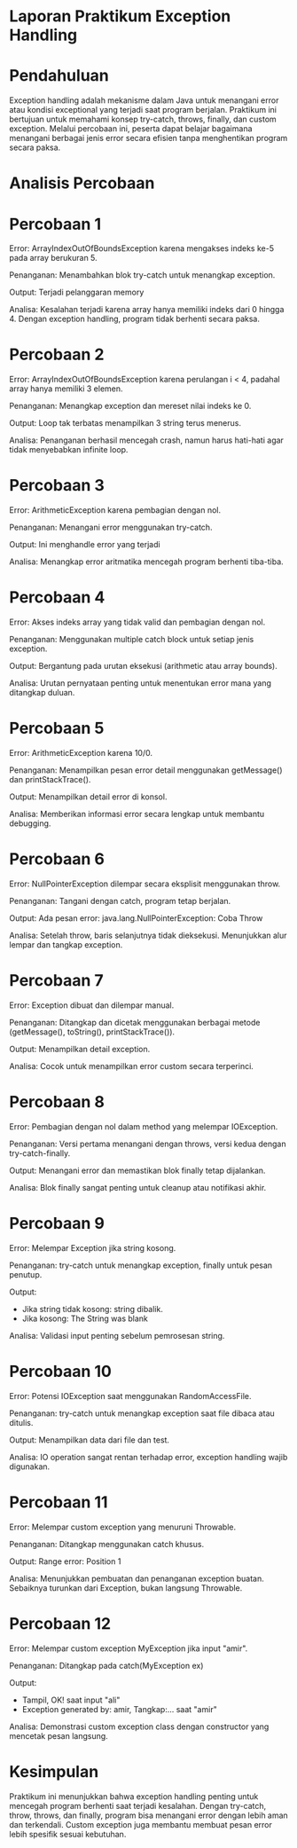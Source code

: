 # Laporan Praktikum Exception Handling
# Pendahuluan
Exception handling adalah mekanisme dalam Java untuk menangani error atau kondisi exceptional yang terjadi saat program berjalan. Praktikum ini bertujuan untuk memahami konsep try-catch, throws, finally, dan custom exception. Melalui percobaan ini, peserta dapat belajar bagaimana menangani berbagai jenis error secara efisien tanpa menghentikan program secara paksa.
# Analisis Percobaan
# Percobaan 1
Error: ArrayIndexOutOfBoundsException karena mengakses indeks ke-5 pada array berukuran 5.

Penanganan: Menambahkan blok try-catch untuk menangkap exception.

Output: Terjadi pelanggaran memory

Analisa: Kesalahan terjadi karena array hanya memiliki indeks dari 0 hingga 4. Dengan exception handling, program tidak berhenti secara paksa.
# Percobaan 2
Error: ArrayIndexOutOfBoundsException karena perulangan i < 4, padahal array hanya memiliki 3 elemen.

Penanganan: Menangkap exception dan mereset nilai indeks ke 0.

Output: Loop tak terbatas menampilkan 3 string terus menerus.

Analisa: Penanganan berhasil mencegah crash, namun harus hati-hati agar tidak menyebabkan infinite loop.
# Percobaan 3
Error: ArithmeticException karena pembagian dengan nol.

Penanganan: Menangani error menggunakan try-catch.

Output: Ini menghandle error yang terjadi

Analisa: Menangkap error aritmatika mencegah program berhenti tiba-tiba.
# Percobaan 4
Error: Akses indeks array yang tidak valid dan pembagian dengan nol.

Penanganan: Menggunakan multiple catch block untuk setiap jenis exception.

Output: Bergantung pada urutan eksekusi (arithmetic atau array bounds).

Analisa: Urutan pernyataan penting untuk menentukan error mana yang ditangkap duluan.
# Percobaan 5
Error: ArithmeticException karena 10/0.

Penanganan: Menampilkan pesan error detail menggunakan getMessage() dan printStackTrace().

Output: Menampilkan detail error di konsol.

Analisa: Memberikan informasi error secara lengkap untuk membantu debugging.
# Percobaan 6
Error: NullPointerException dilempar secara eksplisit menggunakan throw.

Penanganan: Tangani dengan catch, program tetap berjalan.

Output: Ada pesan error: java.lang.NullPointerException: Coba Throw

Analisa: Setelah throw, baris selanjutnya tidak dieksekusi. Menunjukkan alur lempar dan tangkap exception.
# Percobaan 7
Error: Exception dibuat dan dilempar manual.

Penanganan: Ditangkap dan dicetak menggunakan berbagai metode (getMessage(), toString(), printStackTrace()).

Output: Menampilkan detail exception.

Analisa: Cocok untuk menampilkan error custom secara terperinci.
# Percobaan 8
Error: Pembagian dengan nol dalam method yang melempar IOException.

Penanganan: Versi pertama menangani dengan throws, versi kedua dengan try-catch-finally.

Output: Menangani error dan memastikan blok finally tetap dijalankan.

Analisa: Blok finally sangat penting untuk cleanup atau notifikasi akhir.
# Percobaan 9
Error: Melempar Exception jika string kosong.

Penanganan: try-catch untuk menangkap exception, finally untuk pesan penutup.

Output:
- Jika string tidak kosong: string dibalik.
- Jika kosong: The String was blank

Analisa: Validasi input penting sebelum pemrosesan string.
# Percobaan 10
Error: Potensi IOException saat menggunakan RandomAccessFile.

Penanganan: try-catch untuk menangkap exception saat file dibaca atau ditulis.

Output: Menampilkan data dari file dan test.

Analisa: IO operation sangat rentan terhadap error, exception handling wajib digunakan.
# Percobaan 11
Error: Melempar custom exception yang menuruni Throwable.

Penanganan: Ditangkap menggunakan catch khusus.

Output: Range error: Position 1

Analisa: Menunjukkan pembuatan dan penanganan exception buatan. Sebaiknya turunkan dari Exception, bukan langsung Throwable.
# Percobaan 12
Error: Melempar custom exception MyException jika input "amir".

Penanganan: Ditangkap pada catch(MyException ex)

Output:
- Tampil, OK! saat input "ali"
- Exception generated by: amir, Tangkap:... saat "amir"
  
Analisa: Demonstrasi custom exception class dengan constructor yang mencetak pesan langsung.
# Kesimpulan
Praktikum ini menunjukkan bahwa exception handling penting untuk mencegah program berhenti saat terjadi kesalahan. Dengan try-catch, throw, throws, dan finally, program bisa menangani error dengan lebih aman dan terkendali. Custom exception juga membantu membuat pesan error lebih spesifik sesuai kebutuhan.
